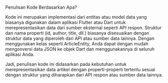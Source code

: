 Penulisan Kode Berdasarkan Apa?

Kode ini merupakan implementasi dari entitas atau model data yang biasanya digunakan dalam aplikasi Flutter atau Dart untuk merepresentasikan data dari sumber eksternal seperti API respon. Struktur dan nama properti (id, author, title, dll.) biasanya disesuaikan dengan struktur data yang diperoleh dari API atau sumber data lainnya. Dengan menggunakan kelas seperti ArticleEntity, Anda dapat dengan mudah mengonversi data JSON ke objek Dart dan menggunakannya di seluruh aplikasi Anda.

Jadi, penulisan kode ini didasarkan pada kebutuhan untuk merepresentasikan data artikel dengan properti-properti tertentu sesuai dengan struktur yang diharapkan dari API respon atau sumber data lainnya.